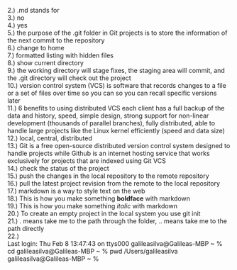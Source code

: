 2.) .md stands for     
3.) no   
4.) yes   
5.) the purpose of the .git folder in Git projects is to store the information of the next commit to the repository  
6.) change to home  
7.) formatted listing with hidden files   
8.) show current directory   
9.) the working directory will stage fixes, the staging area will commit, and the .git directory will check out the project  
10.) version control system (VCS) is software that records changes to a file or a set of files over time so you can so you can recall specific versions later  
11.) 6 benefits to using distributed VCS each client has a full backup of the data and history, speed, simple design, strong support for non-linear development (thousands of parallel branches), fully distributed, able to handle large projects like the Linux kernel efficiently (speed and data size)  
12.) local, central, distributed   
13.) Git is a free open-source distributed version control system designed to handle projects while Github is an internet hosting service that works exclusively for projects that are indexed using Git VCS  
14.) check the status of the project   
15.) push the changes in the local repository to the remote repository  
16.) pull the latest project revision from the remote to the local repository    
17.) markdown is a way to style text on the web    
18.) This is how you make something **boldface** with markdown     
19.) This is how you make something _italic_ with markdown   
20.) To create an empty project in the local system you use git init  
21.) . means take me to the path through the folder, .. means take me to the path directly  
22.)   
Last login: Thu Feb  8 13:47:43 on ttys000
galileasilva@Galileas-MBP ~ % cd
galileasilva@Galileas-MBP ~ % pwd
/Users/galileasilva
galileasilva@Galileas-MBP ~ % 

